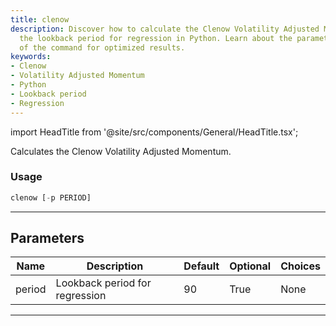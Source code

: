 ```yaml
---
title: clenow
description: Discover how to calculate the Clenow Volatility Adjusted Momentum using
  the lookback period for regression in Python. Learn about the parameters and usage
  of the command for optimized results.
keywords:
- Clenow
- Volatility Adjusted Momentum
- Python
- Lookback period
- Regression
---
```


import HeadTitle from '@site/src/components/General/HeadTitle.tsx';

<HeadTitle title="clenow - Ta - Etf - Reference | OpenBB Terminal Docs" />

Calculates the Clenow Volatility Adjusted Momentum.

### Usage

```python
clenow [-p PERIOD]
```

---

## Parameters

| Name | Description | Default | Optional | Choices |
| ---- | ----------- | ------- | -------- | ------- |
| period | Lookback period for regression | 90 | True | None |

---
